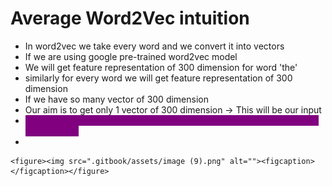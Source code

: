 # Average Word2Vec intuition

* &#x20;In word2vec we take every word and we convert it into vectors
* If we are using google pre-trained word2vec model
* We will get feature representation of 300 dimension for word 'the'
* similarly for every word we will get feature representation of 300 dimension
* If we have so many vector of 300 dimension
* Our aim is to get only 1 vector of 300 dimension -> This will be our input
* <mark style="color:purple;background-color:purple;">**We take average of all the vectors of the words and feed this as input to the model**</mark>
*

    <figure><img src=".gitbook/assets/image (9).png" alt=""><figcaption></figcaption></figure>
